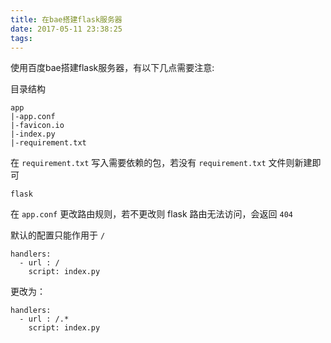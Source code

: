 ```yaml
---
title: 在bae搭建flask服务器
date: 2017-05-11 23:38:25
tags:
---
```


使用百度bae搭建flask服务器，有以下几点需要注意:

目录结构

```
app
|-app.conf
|-favicon.io
|-index.py
|-requirement.txt
```

在 `requirement.txt` 写入需要依赖的包，若没有 `requirement.txt` 文件则新建即可

```
flask
```

在 `app.conf` 更改路由规则，若不更改则 flask 路由无法访问，会返回 `404`

默认的配置只能作用于 `/`

```
handlers:
  - url : /
    script: index.py
```

更改为：

```
handlers:
  - url : /.*
    script: index.py
```

